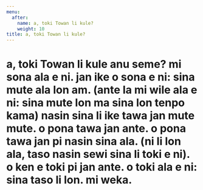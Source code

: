 ```yaml
---
menu:
  after: 
    name: a, toki Towan li kule?
    weight: 10
title: a, toki Towan li kule?
---
```



# a, toki Towan li kule anu seme? mi sona ala e ni. jan ike o sona e ni: sina mute ala lon am. (ante la mi wile ala e ni: sina mute lon ma sina lon tenpo kama) nasin sina li ike tawa jan mute mute. o pona tawa jan ante. o pona tawa jan pi nasin sina ala. (ni li lon ala, taso nasin sewi sina li toki e ni). o ken e toki pi jan ante. o toki ala e ni: sina taso li lon. mi weka.

